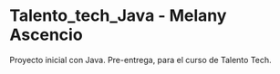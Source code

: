 # Talento_tech_Java - Melany Ascencio 
Proyecto inicial con Java. Pre-entrega, para el curso de Talento Tech.

